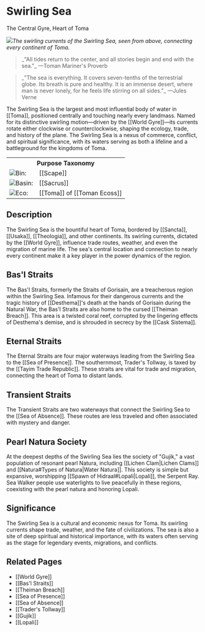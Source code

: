<!-- wiki-header-section:start -->
# Swirling Sea
<p class="nickname">The Central Gyre, Heart of Toma</p>

<img src="wiki_images/Swirling Sea.png"><i>The swirling currents of the Swirling Sea, seen from above, connecting every continent of Toma.</i></img>

<blockquote class="wiki-quote">
    _"All tides return to the center, and all stories begin and end with the sea."_  
    <span class="wiki-quote-attribution">—Toman Mariner's Proverb</span>
</blockquote>

<blockquote class="wiki-quote">
    _"The sea is everything. It covers seven-tenths of the terrestrial globe. Its breath is pure and healthy. It is an immense desert, where man is never lonely, for he feels life stirring on all sides."_  
    <span class="wiki-quote-attribution">—Jules Verne</span>
</blockquote>

The Swirling Sea is the largest and most influential body of water in [[Toma]], positioned centrally and touching nearly every landmass. Named for its distinctive swirling motion—driven by the [[World Gyre]]—its currents rotate either clockwise or counterclockwise, shaping the ecology, trade, and history of the plane. The Swirling Sea is a nexus of commerce, conflict, and spiritual significance, with its waters serving as both a lifeline and a battleground for the kingdoms of Toma.
<!-- wiki-header-section:end -->

<!-- taxonomy-table-section:start -->
<div class="taxonomy-table">
  <table>
    <tr>
      <th colspan="3">Purpose Taxonomy</th>
    </tr>
    <tr>
      <td class="taxon-label"><img src="svg/bin.svg" class="taxon-icon">Bin:</td>
      <td class="taxon-content" colspan="2">[[Scape]]</td>
    </tr>
    <tr>
      <td class="taxon-label"><img src="svg/basin.svg" class="taxon-icon">Basin:</td>
      <td class="taxon-content" colspan="2">[[Sacrus]]</td>
    </tr>
    <tr>
      <td class="taxon-label"><img src="svg/eco.svg" class="taxon-icon">Eco:</td>
      <td class="taxon-content" colspan="2">[[Toma]] of [[Toman Ecoss]]</td>
    </tr>
  </table>
</div>
<!-- taxonomy-table-section:end -->

## Description

The Swirling Sea is the bountiful heart of Toma, bordered by [[Sancta]], [[Usaka]], [[Theologia]], and other continents. Its swirling currents, dictated by the [[World Gyre]], influence trade routes, weather, and even the migration of marine life. The sea's central location and connection to nearly every continent make it a key player in the power dynamics of the region.

## Bas'l Straits

The Bas'l Straits, formerly the Straits of Gorisain, are a treacherous region within the Swirling Sea. Infamous for their dangerous currents and the tragic history of [[Desthema]]'s death at the hands of Gorisain during the Natural War, the Bas'l Straits are also home to the cursed [[Theiman Breach]]. This area is a twisted coral reef, corrupted by the lingering effects of Desthema's demise, and is shrouded in secrecy by the [[Cask Sistema]].

## Eternal Straits

The Eternal Straits are four major waterways leading from the Swirling Sea to the [[Sea of Presence]]. The southernmost, Trader's Tollway, is taxed by the [[Tayim Trade Republic]]. These straits are vital for trade and migration, connecting the heart of Toma to distant lands.

## Transient Straits

The Transient Straits are two waterways that connect the Swirling Sea to the [[Sea of Absence]]. These routes are less traveled and often associated with mystery and danger.

## Pearl Natura Society

At the deepest depths of the Swirling Sea lies the society of "Gujik," a vast population of resonant pearl Natura, including [[Lichen Clam|Lichen Clams]] and [[Natura#Types of Natura|Water Natura]]. This society is simple but expansive, worshipping [[Spawn of Hidraal#Lopali|Lopali]], the Serpent Ray. Sea Walker people use waterlights to live peacefully in these regions, coexisting with the pearl natura and honoring Lopali.

## Significance

The Swirling Sea is a cultural and economic nexus for Toma. Its swirling currents shape trade, weather, and the fate of civilizations. The sea is also a site of deep spiritual and historical importance, with its waters often serving as the stage for legendary events, migrations, and conflicts.

## Related Pages

- [[World Gyre]]
- [[Bas'l Straits]]
- [[Theiman Breach]]
- [[Sea of Presence]]
- [[Sea of Absence]]
- [[Trader's Tollway]]
- [[Gujik]]
- [[Lopali]]
